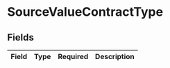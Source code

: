 # SourceValueContractType


## Fields

| Field       | Type        | Required    | Description |
| ----------- | ----------- | ----------- | ----------- |
